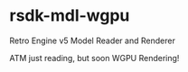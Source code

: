 # rsdk-mdl-wgpu
Retro Engine v5 Model Reader and Renderer

ATM just reading, but soon WGPU Rendering!
